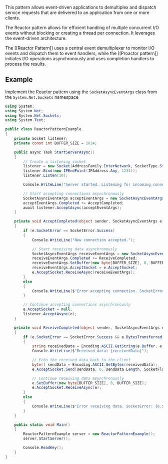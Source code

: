 This pattern allows event-driven applications to demultiplex and dispatch service requests that are delivered to an application from one or more clients.

The Reactor pattern allows for efficient handling of multiple concurrent I/O events without blocking or creating a thread per connection. It leverages the event-driven architecture.

The [[Reactor Pattern]] uses a central event demultiplexer to monitor I/O events and dispatch them to event handlers, while the [[Proactor pattern]] initiates I/O operations asynchronously and uses completion handlers to process the results.

## Example

Implement the Reactor pattern using the `SocketAsyncEventArgs` class from the `System.Net.Sockets` namespace
```csharp
using System;
using System.Net;
using System.Net.Sockets;
using System.Text;

public class ReactorPatternExample
{
    private Socket listener;
    private const int BUFFER_SIZE = 1024;

    public async Task StartServerAsync()
    {
        // Create a listening socket
        listener = new Socket(AddressFamily.InterNetwork, SocketType.Stream, ProtocolType.Tcp);
        listener.Bind(new IPEndPoint(IPAddress.Any, 1234));
        listener.Listen(10);

        Console.WriteLine("Server started. Listening for incoming connections...");

        // Start accepting connections asynchronously
        SocketAsyncEventArgs acceptEventArgs = new SocketAsyncEventArgs();
        acceptEventArgs.Completed += AcceptCompleted;
        await listener.AcceptAsync(acceptEventArgs);
    }

    private void AcceptCompleted(object sender, SocketAsyncEventArgs e)
    {
        if (e.SocketError == SocketError.Success)
        {
            Console.WriteLine("New connection accepted.");

            // Start receiving data asynchronously
            SocketAsyncEventArgs receiveEventArgs = new SocketAsyncEventArgs();
            receiveEventArgs.Completed += ReceiveCompleted;
            receiveEventArgs.SetBuffer(new byte[BUFFER_SIZE], 0, BUFFER_SIZE);
            receiveEventArgs.AcceptSocket = e.AcceptSocket;
            e.AcceptSocket.ReceiveAsync(receiveEventArgs);
        }
        else
        {
            Console.WriteLine($"Error accepting connection. SocketError: {e.SocketError}");
        }

        // Continue accepting connections asynchronously
        e.AcceptSocket = null;
        listener.AcceptAsync(e);
    }

    private void ReceiveCompleted(object sender, SocketAsyncEventArgs e)
    {
        if (e.SocketError == SocketError.Success && e.BytesTransferred > 0)
        {
            string receivedData = Encoding.ASCII.GetString(e.Buffer, e.Offset, e.BytesTransferred);
            Console.WriteLine($"Received data: {receivedData}");

            // Echo the received data back to the client
            byte[] sendData = Encoding.ASCII.GetBytes(receivedData);
            e.AcceptSocket.Send(sendData, 0, sendData.Length, SocketFlags.None);

            // Continue receiving data asynchronously
            e.SetBuffer(new byte[BUFFER_SIZE], 0, BUFFER_SIZE);
            e.AcceptSocket.ReceiveAsync(e);
        }
        else
        {
            Console.WriteLine($"Error receiving data. SocketError: {e.SocketError}");
        }
    }

    public static void Main()
    {
        ReactorPatternExample server = new ReactorPatternExample();
        server.StartServer();

        Console.ReadKey();
    }
}
```